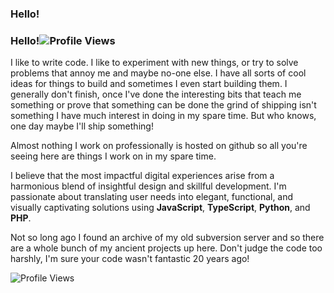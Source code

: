 ### Hello!

<h3 style="display: flex;">Hello! <img src="https://komarev.com/ghpvc/?username=johnadelman&label=Profile%20views&color=2196F3&style=flat-square" alt="Profile Views"></h3>

I like to write code. I like to experiment with new things, or try to solve problems that annoy me and maybe no-one else. I have all sorts of cool ideas for things to build and sometimes I even start building them. I generally don't finish, once I've done the interesting bits that teach me something or prove that something can be done the grind of shipping isn't something I have much interest in doing in my spare time. But who knows, one day maybe I'll ship something!

Almost nothing I work on professionally is hosted on github so all you're seeing here are things I work on in my spare time.

I believe that the most impactful digital experiences arise from a harmonious blend of insightful design and skillful development. I'm passionate about translating user needs into elegant, functional, and visually captivating solutions using **JavaScript**, **TypeScript**, **Python**, and **PHP**.

Not so long ago I found an archive of my old subversion server and so there are a whole bunch of my ancient projects up here. Don't judge the code too harshly, I'm sure your code wasn't fantastic 20 years ago!

<p>
  <img src="https://komarev.com/ghpvc/?username=johnadelman&label=Profile%20views&color=2196F3&style=flat-square" alt="Profile Views">
</p>
